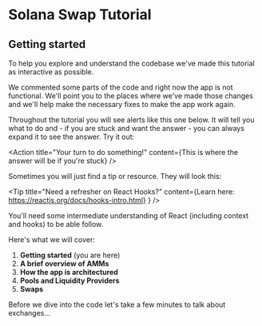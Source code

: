 # Solana Swap Tutorial

## Getting started

To help you explore and understand the codebase we've made this tutorial as interactive as possible.

We commented some parts of the code and right now the app is not functional. We'll point you to the places where we've made those changes and we'll help make the necessary fixes to make the app work again.

Throughout the tutorial you will see alerts like this one below. It will tell you what to do and - if you are stuck and want the answer - you can always expand it to see the answer. Try it out:

<Action
  title="Your turn to do something!"
  content={This is where the answer will be if you're stuck}
/>

Sometimes you will just find a tip or resource. They will look this:

<Tip
  title="Need a refresher on React Hooks?"
  content={Learn here: https://reactjs.org/docs/hooks-intro.html}
  }
/>

You'll need some intermediate understanding of React (including context and hooks) to be able follow. 

Here's what we will cover:

1. **Getting started** (you are here)
2. **A brief overview of AMMs**
3. **How the app is architectured**
4. **Pools and Liquidity Providers**
3. **Swaps**

Before we dive into the code let's take a few minutes to talk about exchanges...